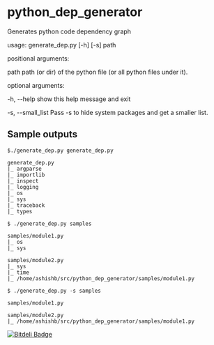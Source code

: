 python_dep_generator
====================

Generates python code dependency graph

usage: generate_dep.py [-h] [-s] path

positional arguments:

  path              path (or dir) of the python file (or all python files
                    under it).

optional arguments:
  
  -h, --help        show this help message and exit
  
  -s, --small_list  Pass -s to hide system packages and get a smaller list.


Sample outputs
--------------
```
$./generate_dep.py generate_dep.py

generate_dep.py
|_ argparse
|_ importlib
|_ inspect
|_ logging
|_ os
|_ sys
|_ traceback
|_ types
```

```
$ ./generate_dep.py samples

samples/module1.py
|_ os
|_ sys

samples/module2.py
|_ sys
|_ time
|_ /home/ashishb/src/python_dep_generator/samples/module1.py
```

```
$ ./generate_dep.py -s samples

samples/module1.py

samples/module2.py
|_ /home/ashishb/src/python_dep_generator/samples/module1.py

```


[![Bitdeli Badge](https://d2weczhvl823v0.cloudfront.net/ashishb/python_dep_generator/trend.png)](https://bitdeli.com/free "Bitdeli Badge")

